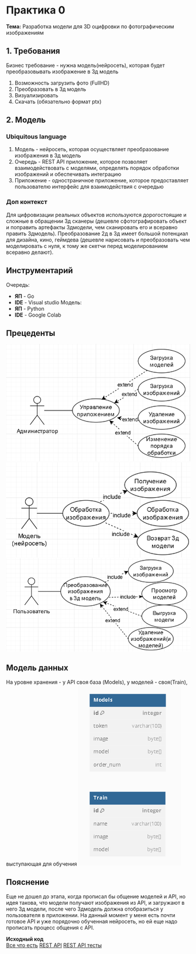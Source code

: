 # Практика 0
**Тема:** Разработка модели для 3D оцифровки по фотографическим изображениям

## 1. Требования
Бизнес требование - нужна модель(нейросеть), которая будет преобразовывать изображение в 3д модель

1. Возможность загрузить фото (FullHD)
2. Преобразовать в 3д модель
3. Визуализировать 
4. Скачать (обязательно формат ptx)

## 2. Модель

### Ubiquitous language

1. Модель - нейросеть, которая осуществляет преобразование изображения в 3д модель
2. Очередь - REST API приложение, которое позволяет взаимодействовать с моделями, определять порядок обработки изображений и обеспечивать интеграцию
3. Приложение - одностраничное приложение, которое предоставляет пользователю интерфейс для взаимодействия с очередью

### Доп контекст
Для цифровизации реальных объектов используются дорогостоящие и сложные в обращении 3д сканеры (дешевле сфотографировать объект и поправить артефакты 3дмодели, чем сканировать его и всеравно править 3дмодель). Преобразование 2д в 3д имеет большой потенциал для дизайна, кино, геймдева (дешевле нарисовать и преобразовать чем моделировать с нуля, к тому же скетчи перед моделированием всеравно делают). 

## Инструментарий

Очередь:
- **ЯП** - Go 
- **IDE** - Visual studio 
Модель: 
- **ЯП** - Python 
- **IDE** - Google Colab

## Прецеденты

![Use case diagramm.](admin_use_case.png)
![Use case diagramm.](model_use_case.png)
![Use case diagramm.](user_use_case.png)

## Модель данных
На уровне хранения - у API своя база (Models), у моделей - своя(Train), выступающая для обучения
![Data model.](datamodel.png)

## Пояснение
Еще не дошел до этапа, когда прописал бы общение моделей и API, но идея такова, что модели получают изображения из API, и загружают в него 3д модели, после чего 3дмодель должна отобразиться у пользователя в приложении. На данный момент у меня есть почти готовое API и уже порядочно обученная нейросеть, но ей еще надо прописать процесс общения с API.

**Исходный код**  
[Все что есть]([\src\MLWebApi](https://github.com/Runedragon-dev/dist_sys/tree/main/src/MLWebApi))
[REST API]([src\MLWebApi\rest\rest.go](https://github.com/Runedragon-dev/dist_sys/tree/main/src/MLWebApi/rest/rest.go))
[REST API тесты]([src\MLWebApi\rest\rest.go](https://github.com/Runedragon-dev/dist_sys/tree/main/src/MLWebApi/rest/rest_test.go))
